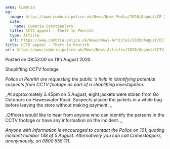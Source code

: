 ```yaml
area: Cumbria
og:
  image: https://www.cumbria.police.uk/News/News-Media/2020/August/CP-20200805-0138jpg.jpg
  site:
    name: Cumbria Constabulary
  title: CCTV appeal - Theft in Penrith
  type: Article
  url: https://www.cumbria.police.uk/News/News-Articles/2020/August/CCTV-appeal-Theft-in-Penrith.aspx
title: CCTV appeal - Theft in Penrith
url: https://www.cumbria.police.uk/News/News-Articles/2020/August/CCTV-appeal-Theft-in-Penrith.aspx
```

Posted on 08:53:00 on 11th August 2020

Shoplifting CCTV footage

_Police in Penrith are requesting the public 's help in identifying potential suspects from CCTV footage as part of a shoplifting investigation._

_At approximately 3.45pm on 5 August, eight jackets were stolen from Go Outdoors on Haweswater Road. Suspects placed the jackets in a white bag before leaving the store without making payment. _

_Officers would like to hear from anyone who can identify the persons in the CCTV footage or have any information on the incident. _

_Anyone with information is encouraged to contact the Police on 101, quoting incident number 138 of 5 August. Alternatively you can call Crimestoppers, anonymously, on 0800 555 111._
